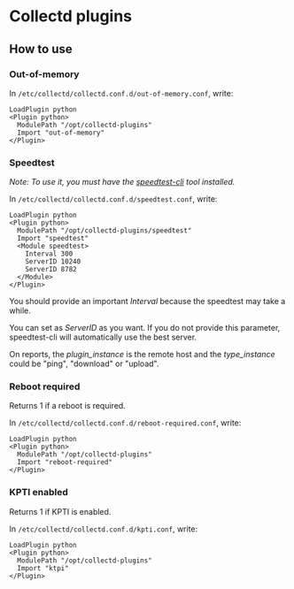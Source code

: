 # Collectd plugins

## How to use

### Out-of-memory

In `/etc/collectd/collectd.conf.d/out-of-memory.conf`, write:

```
LoadPlugin python
<Plugin python>
  ModulePath "/opt/collectd-plugins"
  Import "out-of-memory"
</Plugin>
```

### Speedtest

*Note: To use it, you must have the [speedtest-cli](https://github.com/sivel/speedtest-cli) tool installed.* 

In `/etc/collectd/collectd.conf.d/speedtest.conf`, write:

```
LoadPlugin python
<Plugin python>
  ModulePath "/opt/collectd-plugins/speedtest"
  Import "speedtest"
  <Module speedtest>
    Interval 300
    ServerID 10240
    ServerID 8782
  </Module>
</Plugin>
```

You should provide an important *Interval* because the speedtest may take a while.

You can set as *ServerID* as you want. If you do not provide this parameter, speedtest-cli will automatically use the best server.

On reports, the *plugin_instance* is the remote host and the *type_instance* could be "ping", "download" or "upload".

### Reboot required

Returns 1 if a reboot is required.

In `/etc/collectd/collectd.conf.d/reboot-required.conf`, write:

```
LoadPlugin python
<Plugin python>
  ModulePath "/opt/collectd-plugins"
  Import "reboot-required"
</Plugin>
```

### KPTI enabled

Returns 1 if KPTI is enabled.

In `/etc/collectd/collectd.conf.d/kpti.conf`, write:

```
LoadPlugin python
<Plugin python>
  ModulePath "/opt/collectd-plugins"
  Import "ktpi"
</Plugin>
```
